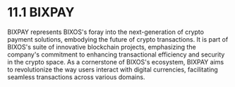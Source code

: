 # 11.1 BIXPAY

BIXPAY represents BIXOS's foray into the next-generation of crypto payment solutions, embodying the future of crypto transactions. It is part of BIXOS's suite of innovative blockchain projects, emphasizing the company's commitment to enhancing transactional efficiency and security in the crypto space. As a cornerstone of BIXOS's ecosystem, BIXPAY aims to revolutionize the way users interact with digital currencies, facilitating seamless transactions across various domains.

